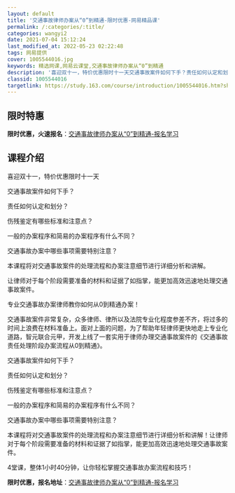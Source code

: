 ```yaml
---
layout: default
title: '交通事故律师办案从“0”到精通-限时优惠-网易精品课'
permalink: /:categories/:title/
categories: wangyi2
date: 2021-07-04 15:12:24
last_modified_at: 2022-05-23 02:22:48
tags: 网易提供
cover: 1005544016.jpg
keywords: 精选网课,网易云课堂,交通事故律师办案从“0”到精通
description: '喜迎双十一，特价优惠限时十一天交通事故案件如何下手？责任如何认定和划分？伤残鉴定有哪些标准和注意点？一般的办案程序和简易'
classid: 1005544016
targetlink: https://study.163.com/course/introduction/1005544016.htm?share=1&shareId=1025206652&utm_campaign=share&utm_medium=iphoneShare&utm_source=&utm_u=1025206652
---
```


## 限时特惠

**限时优惠，火速报名**：[交通事故律师办案从“0”到精通-报名学习](https://study.163.com/course/introduction/1005544016.htm?share=1&shareId=1025206652&utm_campaign=share&utm_medium=iphoneShare&utm_source=&utm_u=1025206652)

## 课程介绍

喜迎双十一，特价优惠限时十一天

交通事故案件如何下手？

责任如何认定和划分？

伤残鉴定有哪些标准和注意点？

一般的办案程序和简易的办案程序有什么不同？

交通事故办案中哪些事项需要特别注意？

本课程将对交通事故案件的处理流程和办案注意细节进行详细分析和讲解。

让律师对于每个阶段需要准备的材料和证据了如指掌，能更加高效迅速地处理交通事故案件。

专业交通事故办案律师教你如何从0到精通办案！

交通事故案件非常复杂，众多律师、律所以及法院专业化程度参差不齐，将过多的时间上浪费在材料准备上。面对上面的问题，为了帮助年轻律师更快地走上专业化道路，智元联合元甲，开发上线了一套实用于律师办理交通事故案件的《交通事故责任处理阶段办案流程从0到精通》。

交通事故案件如何下手？

责任如何认定和划分？

伤残鉴定有哪些标准和注意点？

一般的办案程序和简易的办案程序有什么不同？

交通事故办案中哪些事项需要特别注意？



本课程将对交通事故案件的处理流程和办案注意细节进行详细分析和讲解！让律师对于每个阶段需要准备的材料和证据了如指掌，能更加高效迅速地处理交通事故案件。

4堂课，整体1小时40分钟，让你轻松掌握交通事故办案流程和技巧！

**限时优惠，报名地址**：[交通事故律师办案从“0”到精通-报名学习](https://study.163.com/course/introduction/1005544016.htm?share=1&shareId=1025206652&utm_campaign=share&utm_medium=iphoneShare&utm_source=&utm_u=1025206652)

